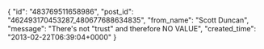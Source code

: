  {
   "id": "483769511658986",
   "post_id": "462493170453287_480677688634835",
   "from_name": "Scott Duncan",
   "message": "There's not \"trust\" and therefore NO VALUE",
   "created_time": "2013-02-22T06:39:04+0000"
 }
